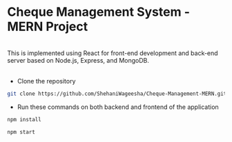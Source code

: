 # Cheque Management System - MERN Project

<br/>
This is implemented using React for front-end development and back-end server based on Node.js, Express, and MongoDB.
<br/><br/>

* Clone the repository
```sh
git clone https://github.com/ShehaniWageesha/Cheque-Management-MERN.git
```

* Run these commands on both backend and frontend of the application

```sh
npm install
```

```sh
npm start
```


